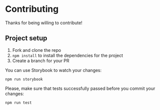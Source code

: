 # Contributing

Thanks for being willing to contribute!

## Project setup

1. Fork and clone the repo
2. `npm install` to install the dependencies for the project
3. Create a branch for your PR

You can use Storybook to watch your changes:
```console
npm run storybook
```

Please, make sure that tests successfully passed before you commit your changes:
```console
npm run test
```
